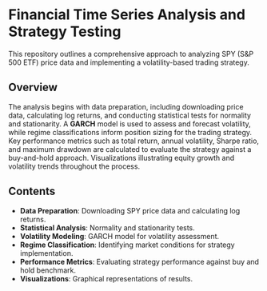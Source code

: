 # Financial Time Series Analysis and Strategy Testing

This repository outlines a comprehensive approach to analyzing SPY (S&P 500 ETF) price data and implementing a volatility-based trading strategy.

## Overview

The analysis begins with data preparation, including downloading price data, calculating log returns, and conducting statistical tests for normality and stationarity. A **GARCH** model is used to assess and forecast volatility, while regime classifications inform position sizing for the trading strategy. Key performance metrics such as total return, annual volatility, Sharpe ratio, and maximum drawdown are calculated to evaluate the strategy against a buy-and-hold approach. Visualizations illustrating equity growth and volatility trends throughout the process.

## Contents

- **Data Preparation**: Downloading SPY price data and calculating log returns.
- **Statistical Analysis**: Normality and stationarity tests.
- **Volatility Modeling**: GARCH model for volatility assessment.
- **Regime Classification**: Identifying market conditions for strategy implementation.
- **Performance Metrics**: Evaluating strategy performance against buy and hold benchmark.
- **Visualizations**: Graphical representations of results.
